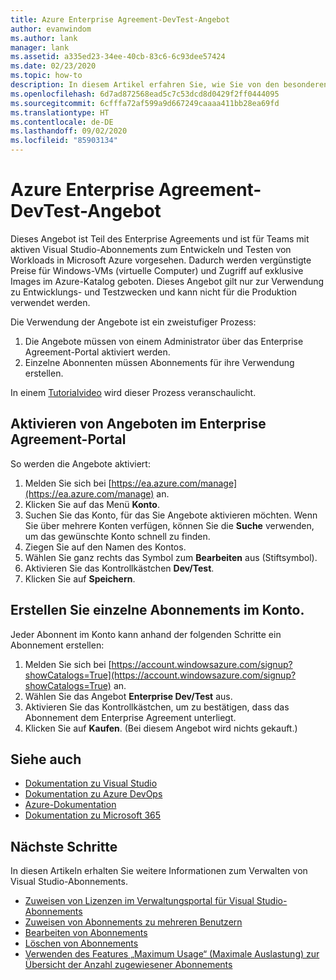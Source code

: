 ```yaml
---
title: Azure Enterprise Agreement-DevTest-Angebot
author: evanwindom
ms.author: lank
manager: lank
ms.assetid: a335ed23-34ee-40cb-83c6-6c93dee57424
ms.date: 02/23/2020
ms.topic: how-to
description: In diesem Artikel erfahren Sie, wie Sie von den besonderen Azure DevTest-Preisen für Kunden mit Enterprise Agreement profitieren.
ms.openlocfilehash: 6d7ad872568ead5c7c53dcd8d0429f2ff0444095
ms.sourcegitcommit: 6cfffa72af599a9d667249caaaa411bb28ea69fd
ms.translationtype: HT
ms.contentlocale: de-DE
ms.lasthandoff: 09/02/2020
ms.locfileid: "85903134"
---
```

# <a name="azure-enterprise-agreement-devtest-offer"></a>Azure Enterprise Agreement-DevTest-Angebot

Dieses Angebot ist Teil des Enterprise Agreements und ist für Teams mit aktiven Visual Studio-Abonnements zum Entwickeln und Testen von Workloads in Microsoft Azure vorgesehen. Dadurch werden vergünstigte Preise für Windows-VMs (virtuelle Computer) und Zugriff auf exklusive Images im Azure-Katalog geboten. Dieses Angebot gilt nur zur Verwendung zu Entwicklungs- und Testzwecken und kann nicht für die Produktion verwendet werden.  

Die Verwendung der Angebote ist ein zweistufiger Prozess:
1. Die Angebote müssen von einem Administrator über das Enterprise Agreement-Portal aktiviert werden.
2. Einzelne Abonnenten müssen Abonnements für ihre Verwendung erstellen. 

In einem [Tutorialvideo](https://channel9.msdn.com/blogs/EA.Azure.com/Enabling-and-Creating-EA-DevTest-Subscriptions-through-the-EA-Portal) wird dieser Prozess veranschaulicht.  

## <a name="enable-offers-in-the-ea-portal"></a>Aktivieren von Angeboten im Enterprise Agreement-Portal
So werden die Angebote aktiviert:
1. Melden Sie sich bei [https://ea.azure.com/manage](https://ea.azure.com/manage) an.
0. Klicken Sie auf das Menü **Konto**.
0. Suchen Sie das Konto, für das Sie Angebote aktivieren möchten.  Wenn Sie über mehrere Konten verfügen, können Sie die **Suche** verwenden, um das gewünschte Konto schnell zu finden. 
0. Ziegen Sie auf den Namen des Kontos. 
0. Wählen Sie ganz rechts das Symbol zum **Bearbeiten** aus (Stiftsymbol). 
0. Aktivieren Sie das Kontrollkästchen **Dev/Test**.
0. Klicken Sie auf **Speichern**.

## <a name="create-individual-subscriptions-within-the-account"></a>Erstellen Sie einzelne Abonnements im Konto.
Jeder Abonnent im Konto kann anhand der folgenden Schritte ein Abonnement erstellen:
1. Melden Sie sich bei [https://account.windowsazure.com/signup?showCatalogs=True](https://account.windowsazure.com/signup?showCatalogs=True) an.
0. Wählen Sie das Angebot **Enterprise Dev/Test** aus.
0. Aktivieren Sie das Kontrollkästchen, um zu bestätigen, dass das Abonnement dem Enterprise Agreement unterliegt. 
0. Klicken Sie auf **Kaufen**.  (Bei diesem Angebot wird nichts gekauft.)

## <a name="see-also"></a>Siehe auch
- [Dokumentation zu Visual Studio](https://docs.microsoft.com/visualstudio/)
- [Dokumentation zu Azure DevOps](https://docs.microsoft.com/azure/devops/)
- [Azure-Dokumentation](https://docs.microsoft.com/azure/)
- [Dokumentation zu Microsoft 365](https://docs.microsoft.com/microsoft-365/)

## <a name="next-steps"></a>Nächste Schritte
In diesen Artikeln erhalten Sie weitere Informationen zum Verwalten von Visual Studio-Abonnements.
- [Zuweisen von Lizenzen im Verwaltungsportal für Visual Studio-Abonnements](assign-license.md)
- [Zuweisen von Abonnements zu mehreren Benutzern](assign-license-bulk.md)
- [Bearbeiten von Abonnements](edit-license.md)
- [Löschen von Abonnements](delete-license.md)
- [Verwenden des Features „Maximum Usage“ (Maximale Auslastung) zur Übersicht der Anzahl zugewiesener Abonnements](maximum-usage.md)



